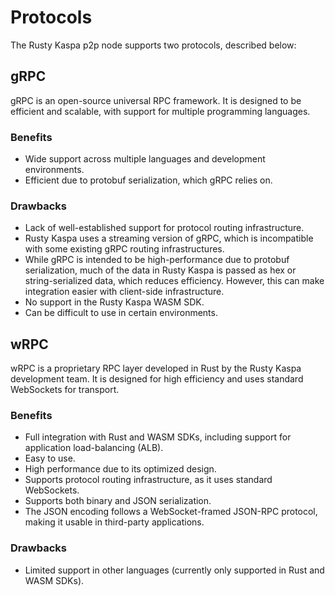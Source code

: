 # Protocols

The Rusty Kaspa p2p node supports two protocols, described below:

## gRPC

gRPC is an open-source universal RPC framework. It is designed to be efficient and scalable, with support for multiple programming languages.

### Benefits

- Wide support across multiple languages and development environments.
- Efficient due to protobuf serialization, which gRPC relies on.

### Drawbacks

- Lack of well-established support for protocol routing infrastructure.
- Rusty Kaspa uses a streaming version of gRPC, which is incompatible with some existing gRPC routing infrastructures.
- While gRPC is intended to be high-performance due to protobuf serialization, much of the data in Rusty Kaspa is passed as hex or string-serialized data, which reduces efficiency. However, this can make integration easier with client-side infrastructure.
- No support in the Rusty Kaspa WASM SDK.
- Can be difficult to use in certain environments.

## wRPC

wRPC is a proprietary RPC layer developed in Rust by the Rusty Kaspa development team. It is designed for high efficiency and uses standard WebSockets for transport.

### Benefits

- Full integration with Rust and WASM SDKs, including support for application load-balancing (ALB).
- Easy to use.
- High performance due to its optimized design.
- Supports protocol routing infrastructure, as it uses standard WebSockets.
- Supports both binary and JSON serialization.
- The JSON encoding follows a WebSocket-framed JSON-RPC protocol, making it usable in third-party applications.

### Drawbacks

- Limited support in other languages (currently only supported in Rust and WASM SDKs).

